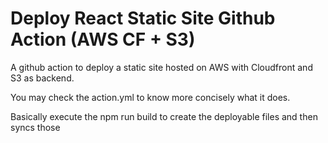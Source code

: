 # Deploy React Static Site Github Action (AWS CF + S3)

A github action to deploy a static site hosted on AWS with Cloudfront and S3 as backend.

You may check the action.yml to know more concisely what it does.

Basically execute the npm run build to create the deployable files and then syncs those
